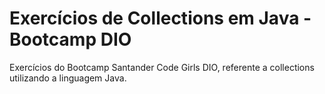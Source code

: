 # Exercícios de Collections em Java - Bootcamp DIO

Exercícios do Bootcamp Santander Code Girls DIO, referente a collections utilizando a linguagem Java.
